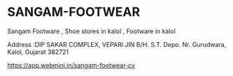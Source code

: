 # SANGAM-FOOTWEAR
Sangam Footware , Shoe stores in kalol , Footware in kalol

Address :DIP SAKAR COMPLEX, VEPARI JIN B/H. S.T. Depo. Nr. Gurudwara, Kalol, Gujarat 382721

https://app.webmini.in/sangam-footwear-cv
